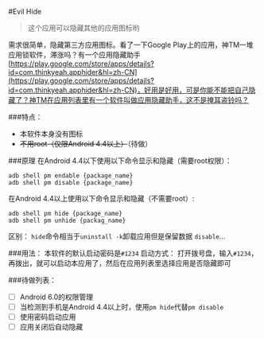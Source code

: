 #Evil Hide
> 这个应用可以隐藏其他的应用图标哟

需求很简单，隐藏第三方应用图标。看了一下Google Play上的应用，神TM一堆应用锁软件，滞涨吗？有一个应用隐藏助手[https://play.google.com/store/apps/details?id=com.thinkyeah.apphider&hl=zh-CN](https://play.google.com/store/apps/details?id=com.thinkyeah.apphider&hl=zh-CN)，好用是好用，可是你能不能把自己隐藏了？神TM在应用列表里有一个软件叫做应用隐藏助手，这不是掩耳盗铃吗？

###特点：
- 本软件本身没有图标
- <del>不用root（仅限Android 4.4以上）</del>（待做）

###原理
在Android 4.4以下使用以下命令显示和隐藏（需要root权限）：
```
adb shell pm endable {package_name}
adb shell pm disable {package_name}
```
在Android 4.4以上使用以下命令显示和隐藏（不需要root）:
```
adb shell pm hide {package_name}
adb shell pm unhide {packag_name}
```
区别：
`hide`命令相当于`uninstall -k`卸载应用但是保留数据
`disable`...

###用法：
本软件的默认启动密码是`#1234`
启动方式：
打开拨号盘，输入`#1234`，再拨出，就可以启动本应用了，然后在应用列表里选择应用是否隐藏即可

###待做列表：
- [ ] Android 6.0的权限管理
- [ ] 当检测到手机是Android 4.4以上时，使用`pm hide`代替`pm disable`
- [ ] 使用密码启动应用
- [ ] 应用关闭后自动隐藏
